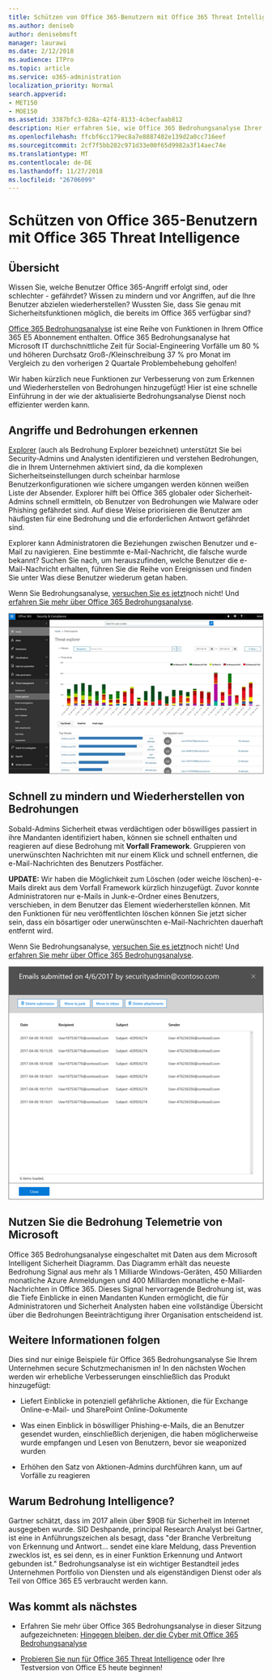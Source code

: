 ```yaml
---
title: Schützen von Office 365-Benutzern mit Office 365 Threat Intelligence
ms.author: deniseb
author: denisebmsft
manager: laurawi
ms.date: 2/12/2018
ms.audience: ITPro
ms.topic: article
ms.service: o365-administration
localization_priority: Normal
search.appverid:
- MET150
- MOE150
ms.assetid: 3387bfc3-028a-42f4-8133-4cbecfaab812
description: Hier erfahren Sie, wie Office 365 Bedrohungsanalyse Ihrer Organisation Angriffe und Bedrohungen, erkennen und schnell zu mindern und Wiederherstellen von Bedrohungen helfen kann.
ms.openlocfilehash: ffcbf6cc179ec8a7e8887402e139d2a0cc716eef
ms.sourcegitcommit: 2cf7f5bb282c971d33e00f65d9982a3f14aec74e
ms.translationtype: MT
ms.contentlocale: de-DE
ms.lasthandoff: 11/27/2018
ms.locfileid: "26706099"
---
```

# <a name="keep-your-office-365-users-safe-with-office-365-threat-intelligence"></a>Schützen von Office 365-Benutzern mit Office 365 Threat Intelligence

## <a name="overview"></a>Übersicht

Wissen Sie, welche Benutzer Office 365-Angriff erfolgt sind, oder schlechter - gefährdet? Wissen zu mindern und vor Angriffen, auf die Ihre Benutzer abzielen wiederherstellen? Wussten Sie, dass Sie genau mit Sicherheitsfunktionen möglich, die bereits im Office 365 verfügbar sind? 
  
[Office 365 Bedrohungsanalyse](office-365-ti.md) ist eine Reihe von Funktionen in Ihrem Office 365 E5 Abonnement enthalten. Office 365 Bedrohungsanalyse hat Microsoft IT durchschnittliche Zeit für Social-Engineering Vorfälle um 80 % und höheren Durchsatz Groß-/Kleinschreibung 37 % pro Monat im Vergleich zu den vorherigen 2 Quartale Problembehebung geholfen! 
  
Wir haben kürzlich neue Funktionen zur Verbesserung von zum Erkennen und Wiederherstellen von Bedrohungen hinzugefügt! Hier ist eine schnelle Einführung in der wie der aktualisierte Bedrohungsanalyse Dienst noch effizienter werden kann.
  
## <a name="detect-intrusions-and-threats"></a>Angriffe und Bedrohungen erkennen

[Explorer](use-explorer-in-security-and-compliance.md) (auch als Bedrohung Explorer bezeichnet) unterstützt Sie bei Security-Admins und Analysten identifizieren und verstehen Bedrohungen, die in Ihrem Unternehmen aktiviert sind, da die komplexen Sicherheitseinstellungen durch scheinbar harmlose Benutzerkonfigurationen wie sichere umgangen werden können weißen Liste der Absender. Explorer hilft bei Office 365 globaler oder Sicherheit-Admins schnell ermitteln, ob Benutzer von Bedrohungen wie Malware oder Phishing gefährdet sind. Auf diese Weise priorisieren die Benutzer am häufigsten für eine Bedrohung und die erforderlichen Antwort gefährdet sind. 
  
Explorer kann Administratoren die Beziehungen zwischen Benutzer und e-Mail zu navigieren. Eine bestimmte e-Mail-Nachricht, die falsche wurde bekannt? Suchen Sie nach, um herauszufinden, welche Benutzer die e-Mail-Nachricht erhalten, führen Sie die Reihe von Ereignissen und finden Sie unter Was diese Benutzer wiederum getan haben.

Wenn Sie Bedrohungsanalyse, [versuchen Sie es jetzt](https://aka.ms/tryo365threatintel3)noch nicht! Und [erfahren Sie mehr über Office 365 Bedrohungsanalyse](https://aka.ms/readmoreabouto365threatintel).
  
![Screenshot der Bedrohung Explorer in Office 365, farbcodierte durch Malware-Familie](media/591338dd-252a-437d-b5f2-87aa42e74b0c.png)
  
## <a name="quickly-mitigate-and-recover-from-threats"></a>Schnell zu mindern und Wiederherstellen von Bedrohungen

Sobald-Admins Sicherheit etwas verdächtigen oder böswilliges passiert in ihre Mandanten identifiziert haben, können sie schnell enthalten und reagieren auf diese Bedrohung mit **Vorfall Framework**. Gruppieren von unerwünschten Nachrichten mit nur einem Klick und schnell entfernen, die e-Mail-Nachrichten des Benutzers Postfächer. 
  
 **UPDATE:** Wir haben die Möglichkeit zum Löschen (oder weiche löschen)-e-Mails direkt aus dem Vorfall Framework kürzlich hinzugefügt. Zuvor konnte Administratoren nur e-Mails in Junk-e-Ordner eines Benutzers, verschieben, in dem Benutzer das Element wiederherstellen können. Mit den Funktionen für neu veröffentlichten löschen können Sie jetzt sicher sein, dass ein bösartiger oder unerwünschten e-Mail-Nachrichten dauerhaft entfernt wird. 
  
Wenn Sie Bedrohungsanalyse, [versuchen Sie es jetzt](https://aka.ms/tryo365threatintel3)noch nicht! Und [erfahren Sie mehr über Office 365 Bedrohungsanalyse](https://aka.ms/readmoreabouto365threatintel).
  
![Screenshot der e-Mail-Liste der Vorfall-Wartung](media/9d8452d3-d8d2-4b26-81f9-76396e08dd17.png)
  
## <a name="leverage-the-threat-telemetry-of-microsoft"></a>Nutzen Sie die Bedrohung Telemetrie von Microsoft

Office 365 Bedrohungsanalyse eingeschaltet mit Daten aus dem Microsoft Intelligent Sicherheit Diagramm. Das Diagramm erhält das neueste Bedrohung Signal aus mehr als 1 Milliarde Windows-Geräten, 450 Milliarden monatliche Azure Anmeldungen und 400 Milliarden monatliche e-Mail-Nachrichten in Office 365. Dieses Signal hervorragende Bedrohung ist, was die Tiefe Einblicke in einen Mandanten Kunden ermöglicht, die für Administratoren und Sicherheit Analysten haben eine vollständige Übersicht über die Bedrohungen Beeinträchtigung ihrer Organisation entscheidend ist. 
  
## <a name="more-to-come"></a>Weitere Informationen folgen

Dies sind nur einige Beispiele für Office 365 Bedrohungsanalyse Sie Ihrem Unternehmen secure Schutzmechanismen in! In den nächsten Wochen werden wir erhebliche Verbesserungen einschließlich das Produkt hinzugefügt:
  
- Liefert Einblicke in potenziell gefährliche Aktionen, die für Exchange Online-e-Mail- und SharePoint Online-Dokumente
    
- Was einen Einblick in böswilliger Phishing-e-Mails, die an Benutzer gesendet wurden, einschließlich derjenigen, die haben möglicherweise wurde empfangen und Lesen von Benutzern, bevor sie weaponized wurden
    
- Erhöhen den Satz von Aktionen-Admins durchführen kann, um auf Vorfälle zu reagieren
    
## <a name="why-threat-intelligence"></a>Warum Bedrohung Intelligence?

Gartner schätzt, dass im 2017 allein über $90B für Sicherheit im Internet ausgegeben wurde. SID Deshpande, principal Research Analyst bei Gartner, ist eine in Anführungszeichen als besagt, dass "der Branche Verbreitung von Erkennung und Antwort... sendet eine klare Meldung, dass Prevention zwecklos ist, es sei denn, es in einer Funktion Erkennung und Antwort gebunden ist." Bedrohungsanalyse ist ein wichtiger Bestandteil jedes Unternehmen Portfolio von Diensten und als eigenständigen Dienst oder als Teil von Office 365 E5 verbraucht werden kann.
  
## <a name="whats-next"></a>Was kommt als nächstes

- Erfahren Sie mehr über Office 365 Bedrohungsanalyse in dieser Sitzung aufgezeichneten: [Hingegen bleiben, der die Cyber mit Office 365 Bedrohungsanalyse](https://myignite.microsoft.com/videos/53723)
    
- [Probieren Sie nun für Office 365 Threat Intelligence](https://aka.ms/tryo365threatintel3) oder Ihre Testversion von Office E5 heute beginnen! 
    

